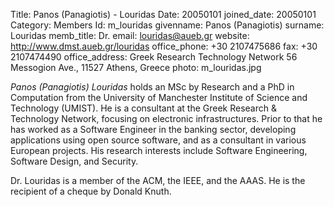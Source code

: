 Title: Panos (Panagiotis) - Louridas
Date: 20050101
joined_date: 20050101
Category: Members
Id: m_louridas
givenname: Panos (Panagiotis)
surname: Louridas
memb_title: Dr.
email: louridas@aueb.gr
website: http://www.dmst.aueb.gr/louridas
office_phone: +30 2107475686
fax: +30 2107474490
office_address: Greek Research Technology Network 56 Messogion Ave., 11527 Athens, Greece
photo: m_louridas.jpg

_Panos (Panagiotis) Louridas_ holds an MSc by Research and a PhD in Computation from the University of Manchester Institute of Science and Technology (UMIST). He is a consultant at the Greek Research & Technology Network, focusing on electronic infrastructures. Prior to that he has worked as a Software Engineer in the banking sector, developing applications using open source software, and as a consultant in various European projects. His research interests include Software Engineering, Software Design, and Security.

Dr. Louridas is a member of the ACM, the IEEE, and the AAAS. He is the recipient of a cheque by Donald Knuth.
